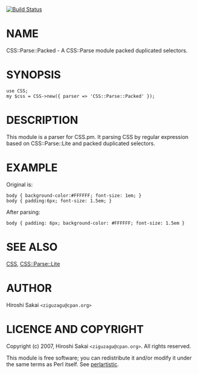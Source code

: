 [![Build Status](https://travis-ci.org/ziguzagu/perl-css-parse-packed.svg?branch=master)](https://travis-ci.org/ziguzagu/perl-css-parse-packed)
# NAME

CSS::Parse::Packed - A CSS::Parse module packed duplicated selectors.

# SYNOPSIS

    use CSS;
    my $css = CSS->new({ parser => 'CSS::Parse::Packed' });

# DESCRIPTION

This module is a parser for CSS.pm. It parsing CSS by regular expression
based on CSS::Parse::Lite and packed duplicated selectors.

# EXAMPLE

Original is:

    body { background-color:#FFFFFF; font-size: 1em; }
    body { padding:6px; font-size: 1.5em; }

After parsing:

    body { padding: 6px; background-color: #FFFFFF; font-size: 1.5em }

# SEE ALSO

[CSS](https://metacpan.org/pod/CSS), [CSS::Parse::Lite](https://metacpan.org/pod/CSS::Parse::Lite)

# AUTHOR

Hiroshi Sakai  `<ziguzagu@cpan.org>`

# LICENCE AND COPYRIGHT

Copyright (c) 2007, Hiroshi Sakai `<ziguzagu@cpan.org>`. All rights reserved.

This module is free software; you can redistribute it and/or
modify it under the same terms as Perl itself. See [perlartistic](https://metacpan.org/pod/perlartistic).
